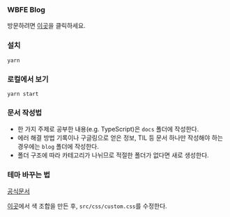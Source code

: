 ### WBFE Blog

방문하려면 [이곳](https://wbfrontendteam.github.io/wbfe-blog/)을 클릭하세요.

### 설치

```
yarn
```

### 로컬에서 보기

```
yarn start
```

### 문서 작성법

- 한 가지 주제로 공부한 내용(e.g. TypeScript)은 `docs` 폴더에 작성한다.
- 에러 해결 방법 기록이나 구글링으로 얻은 정보, TIL 등 문서 하나만 작성해야 하는 경우에는 `blog` 폴더에 작성한다.
- 폴더 구조에 따라 카테고리가 나뉘므로 적절한 폴더가 없다면 새로 생성한다.

### 테마 바꾸는 법

[공식문서](https://docusaurus.io/)

[이곳](https://docusaurus.io/docs/styling-layout)에서 색 조합을 만든 후, `src/css/custom.css`를 수정한다.
